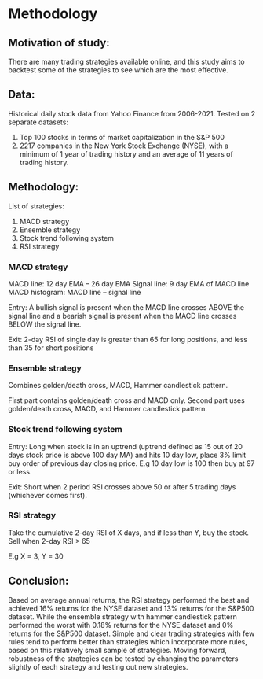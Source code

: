 # Methodology

## Motivation of study:
There are many trading strategies available online, and this study aims to backtest some of the strategies to see which are the most effective. 

## Data:
Historical daily stock data from Yahoo Finance from 2006-2021. 
Tested on 2 separate datasets:
1.	Top 100 stocks in terms of market capitalization in the S&P 500 
2.	2217 companies in the New York Stock Exchange (NYSE), with a minimum of 1 year of trading history and an average of 11 years of trading history. 


## Methodology:
List of strategies:
1. MACD strategy
2. Ensemble strategy
3. Stock trend following system
4. RSI strategy

### MACD strategy
MACD line: 12 day EMA – 26 day EMA 
Signal line: 9 day EMA of MACD line
MACD histogram: MACD line – signal line

Entry: A bullish signal is present when the MACD line crosses ABOVE the signal line and a bearish signal is present when the MACD line crosses BELOW the signal line.

Exit: 2-day RSI of single day is greater than 65 for long positions, and less than 35 for short positions

### Ensemble strategy
Combines golden/death cross, MACD, Hammer candlestick pattern.

First part contains golden/death cross and MACD only. Second part uses golden/death cross, MACD, and Hammer candlestick pattern.

### Stock trend following system
Entry: Long when stock is in an uptrend (uptrend defined as 15 out of 20 days stock price is above 100 day MA) and hits 10 day low, place 3% limit buy order of previous day closing price. E.g 10 day low is 100 then buy at 97 or less.

Exit: Short when 2 period RSI crosses above 50 or after 5 trading days (whichever comes first).

### RSI strategy
Take the cumulative 2-day RSI of X days, and if less than Y, buy the stock. Sell when 2-day RSI > 65

E.g X = 3, Y = 30

## Conclusion:
Based on average annual returns, the RSI strategy performed the best and achieved 16% returns for the NYSE dataset and 13% returns for the S&P500 dataset. 
While the ensemble strategy with hammer candlestick pattern performed the worst with 0.18% returns for the NYSE dataset and 0% returns for the S&P500 dataset. 
Simple and clear trading strategies with few rules tend to perform better than strategies which incorporate more rules, based on this relatively small sample of strategies. 
Moving forward, robustness of the strategies can be tested by changing the parameters slightly of each strategy and testing out new strategies. 